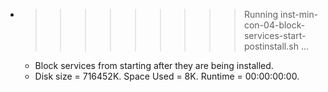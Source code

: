 * >>>>>>>>> Running inst-min-con-04-block-services-start-postinstall.sh ...
  * Block services from starting after they are being installed.
  * Disk size = 716452K. Space Used = 8K. Runtime = 00:00:00:00.
